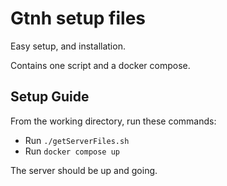 # Gtnh setup files
Easy setup, and installation.

Contains one script and a docker compose.

## Setup Guide
From the working directory, run these commands:
- Run `./getServerFiles.sh`
- Run `docker compose up`

The server should be up and going.
